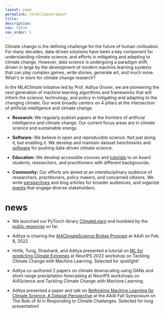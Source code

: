 ```yaml
---
layout: page
permalink: /ml4climate/about
title: 
description: 
nav: false
nav_order: 5
---
```



Climate change is the defining challenge for the future of human civilization. For many decades, data-driven solutions have been a key component for understanding climate science, and efforts in mitigating and adapting to climate change. However, data science is undergoing a paradigm shift, driven in large by the development of modern machine learning systems that can play complex games, write stories, generate art, and much more.  What's in store for climate change research?

In the ML4Climate initiative led by Prof. Aditya Grover, we are pioneering the next generation of machine learning algorithms and frameworks that will inform the science, technology, and policy in mitigating and adapting to the changing climate. Our work broadly centers on 4 pillars at the intersection of artificial intelligence and climate change.

* **Research:** We regularly publish papers at the frontiers of artificial intelligence and climate change. Our current focus areas are in climate science and sustainable energy. 

* **Software:** We believe in open and reproducible science. Not just doing it, but enabling it. We develop and maintain dataset benchmarks and [software](https://climatelearn.readthedocs.io/en/latest/) for pushing data-driven climate science.

* **Education:** We develop accessible courses and [tutorials](https://www.climatechange.ai/papers/neurips2022/114) to on board students, researchers, and practitioners with different backgrounds.

* **Community:** Our efforts are aimed at an interdisciplinary audience of researchers, practitioners, policy makers, and concerned citizens. We write [perspectives](https://s3.us-east-1.amazonaws.com/climate-change-ai/papers/aaaifss2022/17/paper.pdf) and blog articles for broader audiences, and organize [events](https://ai4climatescience.github.io/) that engage diverse stakeholders.




# news

* We launched our PyTorch library [ClimateLearn](/blog/2023/climate-learn/) and humbled by the [public response](https://twitter.com/adityagrover_/status/1613975759206625281?s=20) so far.

* Aditya is chairing the [AI4ClimateScience Bridge Program](https://ai4climatescience.github.io/) at AAAI on Feb 8, 2022. 

* Hritik, Tung, Shashank, and Aditya presented a tutorial on [ML for predicting Climate Extremes](https://www.climatechange.ai/papers/neurips2022/114) at NeurIPS 2022 workshop on Tackling Climate Change with Machine Learning. Selected for spotlight!

* Aditya co-authored 2 papers on climate downscaling using GANs and short-range precipitation forecasting at NeurIPS workshops on AI4Science and Tackling Climate Change with Machine Learning.

* Aditya presented a paper and talk on [Rethinking Machine Learning for Climate Science: A Dataset Perspective](https://s3.us-east-1.amazonaws.com/climate-change-ai/papers/aaaifss2022/17/paper.pdf) at the AAAI Fall Symposium on The Role of AI in Responding to Climate Challenges. Selected for long presentation!